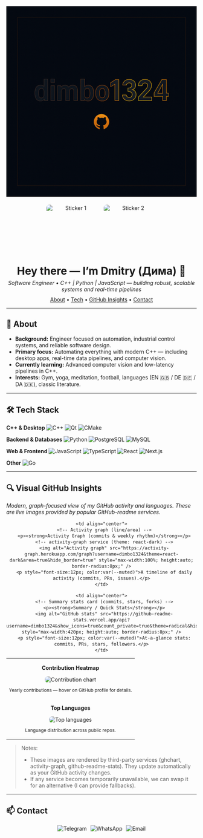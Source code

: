 <div align="center">

  <!-- HERO / Banner -->
  <picture>
    <source srcset="assets/light/title.png" />
    <img alt="Welcome Banner" src="assets/light/title.png" style="max-width:100%; height:auto;" />
  </picture>

  <!-- Quick stickers -->
  <div style="display:flex; gap:12px; justify-content:center; margin:18px 0;">
    <img alt="Sticker 1" src="https://media.giphy.com/media/4fLr6kOk9uFrO/giphy.gif?cid=ecf05e47pikd9x8gg3bhwhv6z55yttohitn2imrbjz3ntyfq&ep=v1_stickers_search&rid=giphy.gif&ct=s" width="140" height="140" style="border-radius:8px;" />
    <img alt="Sticker 2" src="https://media.giphy.com/media/TBCVggEb9DzSHTUI19/giphy.gif?cid=ecf05e474jx8xwglk91t4p699fzool5ounmpdhqutf80vasa&ep=v1_stickers_search&rid=giphy.gif&ct=s" width="140" height="140" style="border-radius:8px;" />
  </div>

  <!-- Title -->
  <h1 style="margin:6px 0;"><strong>Hey there — I’m Dmitry (Дима) 👋</strong></h1>
  <p style="margin:6px 0; font-style:italic;">
    Software Engineer • C++ | Python | JavaScript — building robust, scalable systems and real-time pipelines
  </p>

  <!-- Mini nav -->
  <p style="margin-top:10px;">
    <a href="#about">About</a> •
    <a href="#tech-stack">Tech</a> •
    <a href="#github-insights">GitHub Insights</a> •
    <a href="#contact">Contact</a>
  </p>

</div>

---

## 🚀 About

- **Background:** Engineer focused on automation, industrial control systems, and reliable software design.
- **Primary focus:** Automating everything with modern C++ — including desktop apps, real-time data pipelines, and computer vision.
- **Currently learning:** Advanced computer vision and low-latency pipelines in C++.
- **Interests:** Gym, yoga, meditation, football, languages (EN 🇬🇧 / DE 🇩🇪 / DA 🇩🇰), classic literature.

---

## 🛠️ Tech Stack

**C++ & Desktop**
![C++](https://img.shields.io/badge/C++-00599C?style=for-the-badge&logo=cplusplus&logoColor=white) ![Qt](https://img.shields.io/badge/Qt-41CD52?style=for-the-badge&logo=qt&logoColor=white) ![CMake](https://img.shields.io/badge/CMake-064F8C?style=for-the-badge&logo=cmake&logoColor=white)

**Backend & Databases**
![Python](https://img.shields.io/badge/Python-3776AB?style=for-the-badge&logo=python&logoColor=white) ![PostgreSQL](https://img.shields.io/badge/PostgreSQL-4169E1?style=for-the-badge&logo=postgresql&logoColor=white) ![MySQL](https://img.shields.io/badge/MySQL-4479A1?style=for-the-badge&logo=mysql&logoColor=white)

**Web & Frontend**
![JavaScript](https://img.shields.io/badge/JavaScript-F7DF1E?style=for-the-badge&logo=javascript&logoColor=black) ![TypeScript](https://img.shields.io/badge/TypeScript-3178C6?style=for-the-badge&logo=typescript&logoColor=white) ![React](https://img.shields.io/badge/React-61DAFB?style=for-the-badge&logo=react&logoColor=black) ![Next.js](https://img.shields.io/badge/Next.js-000000?style=for-the-badge&logo=next.js&logoColor=white)

**Other**
![Go](https://img.shields.io/badge/Go-00ADD8?style=for-the-badge&logo=go&logoColor=white)

---

## 🔍 Visual GitHub Insights

*Modern, graph-focused view of my GitHub activity and languages. These are live images provided by popular GitHub-readme services.*

<div align="center">

<!-- Layout: two-row responsive grid -->
<table>
  <tr>
    <td align="center">
      <!-- Contribution heatmap (compact) -->
      <p><strong>Contribution Heatmap</strong></p>
      <img alt="Contribution chart" src="https://ghchart.rshah.org/dimbo1324" style="max-width:100%; height:auto; border-radius:8px;" />
      <p style="font-size:12px; color:var(--muted)">Yearly contributions — hover on GitHub profile for details.</p>
    </td>

    <td align="center">
      <!-- Activity graph (line/area) -->
      <p><strong>Activity Graph (commits & weekly rhythm)</strong></p>
      <!-- activity-graph service (theme: react-dark) -->
      <img alt="Activity graph" src="https://activity-graph.herokuapp.com/graph?username=dimbo1324&theme=react-dark&area=true&hide_border=true" style="max-width:100%; height:auto; border-radius:8px;" />
      <p style="font-size:12px; color:var(--muted)">A timeline of daily activity (commits, PRs, issues).</p>
    </td>
  </tr>

  <tr>
    <td align="center">
      <!-- Top languages (compact layout) -->
      <p><strong>Top Languages</strong></p>
      <img alt="Top languages" src="https://github-readme-stats.vercel.app/api/top-langs/?username=dimbo1324&layout=compact&theme=vision-friendly-dark&hide_border=true" style="max-width:420px; height:auto; border-radius:8px;" />
      <p style="font-size:12px; color:var(--muted)">Language distribution across public repos.</p>
    </td>

    <td align="center">
      <!-- Summary stats card (commits, stars, forks) -->
      <p><strong>Summary / Quick Stats</strong></p>
      <img alt="GitHub stats" src="https://github-readme-stats.vercel.app/api?username=dimbo1324&show_icons=true&count_private=true&theme=radical&hide_border=true" style="max-width:420px; height:auto; border-radius:8px;" />
      <p style="font-size:12px; color:var(--muted)">At-a-glance stats: commits, PRs, stars, followers.</p>
    </td>
  </tr>
</table>

</div>

> Notes:
>
> - These images are rendered by third-party services (ghchart, activity-graph, github-readme-stats). They update automatically as your GitHub activity changes.
> - If any service becomes temporarily unavailable, we can swap it for an alternative (I can provide fallbacks).

---

## 📫 Contact

<div align="center" style="display:flex; gap:10px; justify-content:center; margin-top:12px;">
  <a href="https://t.me/dimbo1324" title="Telegram" style="text-decoration:none;">
    <img alt="Telegram" src="https://img.shields.io/badge/Telegram-2CA5E0?style=for-the-badge&logo=telegram&logoColor=white" />
  </a>
  <a href="https://wa.me/79049265729" title="WhatsApp" style="text-decoration:none;">
    <img alt="WhatsApp" src="https://img.shields.io/badge/WhatsApp-25D366?style=for-the-badge&logo=whatsapp&logoColor=white" />
  </a>
  <a href="mailto:dimaprihodko180@gmail.com" title="Email" style="text-decoration:none;">
    <img alt="Email" src="https://img.shields.io/badge/Email-D14836?style=for-the-badge&logo=gmail&logoColor=white" />
  </a>
</div>
